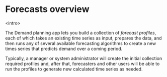 ﻿# Forecasts overview

&lt;intro&gt;

The Demand planning app lets you build a collection of *forecast profiles*, each of which takes an existing time series as input, prepares the data, and then runs any of several available forecasting algorithms to create a new times series that predicts demand over a coming period.

Typically, a manager or system administrator will create the initial collection required profiles and, after that, forecasters and other users will be able to run the profiles to generate new calculated time series as needed.

